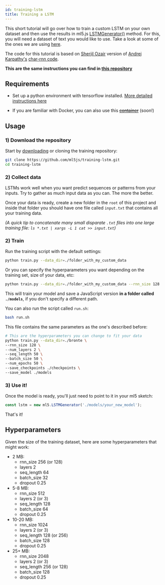 ```yaml
---
id: training-lstm
title: Training a LSTM 
---
```


This short tutorial will go over how to train a custom LSTM on your own dataset and then use the results in ml5.js [LSTMGenerator()](/docs/LSTMGenerator) method. For this, you will need a dataset of text you would like to use. Take a look at some of the ones we are using [here](https://github.com/ml5js/ml5-data-and-models/tree/master/datasets/text).

The code for this tutorial is based on [Sherjil Ozair](https://github.com/sherjilozair/char-rnn-tensorflow) version of [Andrej Karpathy's](https://karpathy.github.io/) [char-rnn code](https://github.com/karpathy/char-rnn).


**This are the same instructions you can find in [this repository](https://github.com/ml5js/training-lstm)**

## Requirements

- Set up a python environment with tensorflow installed. [More detailed instructions here](../)

- If you are familiar with Docker, you can also use this  ~~[container]()~~ (soon!)

## Usage

### 1) Download the repository

Start by [downloading](https://github.com/ml5js/training-lstm) or cloning the training repository:

```bash
git clone https://github.com/ml5js/training-lstm.git
cd training-lstm
```

### 2) Collect data

LSTMs work well when you want predict sequences or patterns from your inputs. Try to gather as much input data as you can. The more the better. 

Once your data is ready, create a new folder in the `root` of this project and inside that folder you should have one file called `input.txt` that contains all your training data.

_(A quick tip to concatenate many small disparate `.txt` files into one large training file: `ls *.txt | xargs -L 1 cat >> input.txt`)_

### 2) Train

Run the training script with the default settings: 

```bash
python train.py --data_dir=./folder_with_my_custom_data
```

Or you can specify the hyperparameters you want depending on the training set, size of your data, etc:

```bash
python train.py --data_dir=./folder_with_my_custom_data --rnn_size 128 --num_layers 2 --seq_length 64 --batch_size 32 --num_epochs 1000 --save_model ./models --save_checkpoints ./checkpoints
```

This will train your model and save a JavaScript version **in a folder called `./models`**, if you don't specify a different path.

You can also run the script called `run.sh`:

```bash
bash run.sh
```

This file contains the same parameters as the one's described before:
```bash
# This are the hyperparameters you can change to fit your data
python train.py --data_dir=./bronte \
--rnn_size 128 \
--num_layers 2 \
--seq_length 50 \
--batch_size 50 \
--num_epochs 50 \
--save_checkpoints ./checkpoints \
--save_model ./models
```

### 3) Use it!

Once the model is ready, you'll just need to point to it in your ml5 sketch:

```javascript
const lstm = new ml5.LSTMGenerator('./models/your_new_model');
```

That's it!

## Hyperparameters

Given the size of the training dataset, here are some hyperparameters that might work:

* 2 MB: 
   - rnn_size 256 (or 128) 
   - layers 2 
   - seq_length 64 
   - batch_size 32 
   - dropout 0.25
* 5-8 MB: 
  - rnn_size 512 
  - layers 2 (or 3) 
  - seq_length 128 
  - batch_size 64 
  - dropout 0.25
* 10-20 MB: 
  - rnn_size 1024 
  - layers 2 (or 3) 
  - seq_length 128 (or 256) 
  - batch_size 128 
  - dropout 0.25
* 25+ MB: 
  - rnn_size 2048 
  - layers 2 (or 3) 
  - seq_length 256 (or 128) 
  - batch_size 128 
  - dropout 0.25
